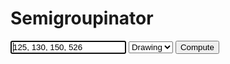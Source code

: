 
# Semigroupinator

<style>
    .fix-width {
        display: inline-block;
        width: 7px;
    }

    @font-face {
        font-family: 'Noto Sans Mono';
        src: url('NotoSansMono-Regular.ttf');
    }
</style>


<form action="javascript:compute_semigroup()">
    <input type="text" id="generators" value="125, 130, 150, 526" autofocus/>
    <select id="mode">
        <option value="drawing">Drawing</option>
        <option value="latex">LaTeX</option>
        <option value="">Turbo⚡</option>
    </select>
    <input type="submit" value="Compute"/>
</form>

<nobr>
<p id="semigroup_invariants"></p>

<button style="display: none" id="copy_button" onclick="copyToClipboard()">Copy</button>
<p style="font-size: 13px; font-family: Noto Sans Mono, monospace;" id="semigroup_representation"></p>

</nobr>

<script src="semnum.js"></script>
